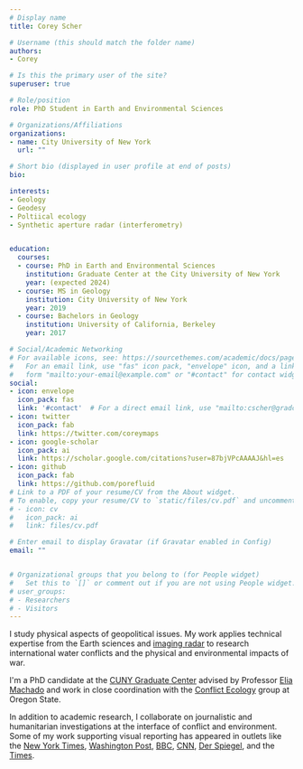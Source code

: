 ```yaml
---
# Display name
title: Corey Scher

# Username (this should match the folder name)
authors:
- Corey

# Is this the primary user of the site?
superuser: true

# Role/position
role: PhD Student in Earth and Environmental Sciences

# Organizations/Affiliations
organizations:
- name: City University of New York
  url: ""

# Short bio (displayed in user profile at end of posts)
bio: 

interests:
- Geology
- Geodesy
- Poltiical ecology
- Synthetic aperture radar (interferometry)


education:
  courses:
  - course: PhD in Earth and Environmental Sciences
    institution: Graduate Center at the City University of New York
    year: (expected 2024)
  - course: MS in Geology
    institution: City University of New York
    year: 2019
  - course: Bachelors in Geology
    institution: University of California, Berkeley
    year: 2017

# Social/Academic Networking
# For available icons, see: https://sourcethemes.com/academic/docs/page-builder/#icons
#   For an email link, use "fas" icon pack, "envelope" icon, and a link in the
#   form "mailto:your-email@example.com" or "#contact" for contact widget.
social:
- icon: envelope
  icon_pack: fas
  link: '#contact'  # For a direct email link, use "mailto:cscher@gradcenter.cuny.edu".
- icon: twitter
  icon_pack: fab
  link: https://twitter.com/coreymaps
- icon: google-scholar
  icon_pack: ai
  link: https://scholar.google.com/citations?user=87bjVPcAAAAJ&hl=es
- icon: github
  icon_pack: fab
  link: https://github.com/porefluid
# Link to a PDF of your resume/CV from the About widget.
# To enable, copy your resume/CV to `static/files/cv.pdf` and uncomment the lines below.
# - icon: cv
#   icon_pack: ai
#   link: files/cv.pdf

# Enter email to display Gravatar (if Gravatar enabled in Config)
email: ""


# Organizational groups that you belong to (for People widget)
#   Set this to `[]` or comment out if you are not using People widget.
# user_groups:
# - Researchers
# - Visitors
---
```


I study physical aspects of geopolitical issues. My work applies technical expertise from the Earth sciences and [imaging radar](https://en.wikipedia.org/wiki/imaging_radar) to research international water conflicts and the physical and environmental impacts of war.

I'm a PhD candidate at the [CUNY Graduate Center](https://www.gc.cuny.edu/earth-and-environmental-sciences) advised by Professor [Elia Machado](https://www.gc.cuny.edu/people/elia-machado) and work in close coordination with the [Conflict Ecology](https://www.conflict-ecology.org) group at Oregon State.

In addition to academic research, I collaborate on journalistic and humanitarian investigations at the interface of conflict and environment. Some of my work supporting visual reporting has appeared in outlets like the [New York Times](https://www.nytimes.com/interactive/2023/10/07/world/middleeast/israel-gaza-maps.html), [Washington Post](https://www.washingtonpost.com/world/2023/07/07/ethiopia-massacre-graves/), [BBC](https://www.bbc.co.uk/news/world-middle-east-20415675), [CNN](https://www.cnn.com/interactive/2023/middleeast/map-humanitarian-aid-water-power-hospitals-gaza-strip-dg/), [Der Spiegel](https://www.spiegel.de/ausland/israel-gaza-krieg-der-konflikt-mit-der-hamas-in-grafiken-und-karten-a-3967f2d7-9923-47e1-9eed-a09c543d24bd), and the [Times](https://www.thetimes.co.uk/article/what-happening-gaza-map-israel-hamas-lqc8q5zns).


